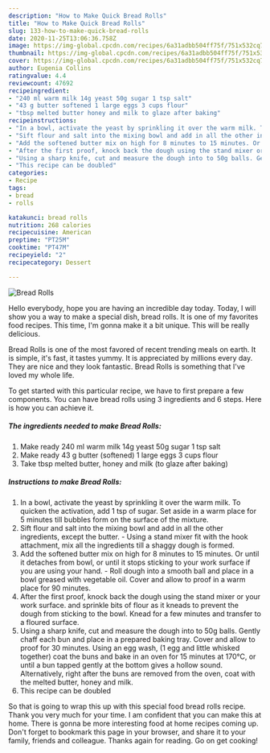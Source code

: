```yaml
---
description: "How to Make Quick Bread Rolls"
title: "How to Make Quick Bread Rolls"
slug: 133-how-to-make-quick-bread-rolls
date: 2020-11-25T13:06:36.758Z
image: https://img-global.cpcdn.com/recipes/6a31adbb504ff75f/751x532cq70/bread-rolls-recipe-main-photo.jpg
thumbnail: https://img-global.cpcdn.com/recipes/6a31adbb504ff75f/751x532cq70/bread-rolls-recipe-main-photo.jpg
cover: https://img-global.cpcdn.com/recipes/6a31adbb504ff75f/751x532cq70/bread-rolls-recipe-main-photo.jpg
author: Eugenia Collins
ratingvalue: 4.4
reviewcount: 47692
recipeingredient:
- "240 ml warm milk 14g yeast 50g sugar 1 tsp salt"
- "43 g butter softened 1 large eggs 3 cups flour"
- "tbsp melted butter honey and milk to glaze after baking"
recipeinstructions:
- "In a bowl, activate the yeast by sprinkling it over the warm milk. To quicken the activation, add 1 tsp of sugar. Set aside in a warm place for 5 minutes till bubbles form on the surface of the mixture."
- "Sift flour and salt into the mixing bowl and add in all the other ingredients, except the butter. Using a stand mixer fit with the hook attachment, mix all the ingredients till a shaggy dough is formed."
- "Add the softened butter mix on high for 8 minutes to 15 minutes. Or until it detaches from bowl, or until it stops sticking to your work surface if you are using your hand. Roll dough into a smooth ball and place in a bowl greased with vegetable oil. Cover and allow to proof in a warm place for 90 minutes."
- "After the first proof, knock back the dough using the stand mixer or your work surface. and sprinkle bits of flour as it kneads to prevent the dough from sticking to the bowl. Knead for a few minutes and transfer to a floured surface."
- "Using a sharp knife, cut and measure the dough into to 50g balls. Gently chaff each bun and place in a prepared baking tray. Cover and allow to proof for 30 minutes. Using an egg wash, (1 egg and little whisked together) coat the buns and bake in an oven for 15 minutes at 170°C, or until a bun tapped gently at the bottom gives a hollow sound. Alternatively, right after the buns are removed from the oven, coat with the melted butter, honey and milk."
- "This recipe can be doubled"
categories:
- Recipe
tags:
- bread
- rolls

katakunci: bread rolls 
nutrition: 268 calories
recipecuisine: American
preptime: "PT25M"
cooktime: "PT47M"
recipeyield: "2"
recipecategory: Dessert

---
```



![Bread Rolls](https://img-global.cpcdn.com/recipes/6a31adbb504ff75f/751x532cq70/bread-rolls-recipe-main-photo.jpg)

Hello everybody, hope you are having an incredible day today. Today, I will show you a way to make a special dish, bread rolls. It is one of my favorites food recipes. This time, I'm gonna make it a bit unique. This will be really delicious.



Bread Rolls is one of the most favored of recent trending meals on earth. It is simple, it's fast, it tastes yummy. It is appreciated by millions every day. They are nice and they look fantastic. Bread Rolls is something that I've loved my whole life.


To get started with this particular recipe, we have to first prepare a few components. You can have bread rolls using 3 ingredients and 6 steps. Here is how you can achieve it.

<!--inarticleads1-->

##### The ingredients needed to make Bread Rolls:

1. Make ready 240 ml warm milk 14g yeast 50g sugar 1 tsp salt
1. Make ready 43 g butter (softened) 1 large eggs 3 cups flour
1. Take tbsp melted butter, honey and milk (to glaze after baking)




<!--inarticleads2-->

##### Instructions to make Bread Rolls:

1. In a bowl, activate the yeast by sprinkling it over the warm milk. To quicken the activation, add 1 tsp of sugar. Set aside in a warm place for 5 minutes till bubbles form on the surface of the mixture.
1. Sift flour and salt into the mixing bowl and add in all the other ingredients, except the butter. - Using a stand mixer fit with the hook attachment, mix all the ingredients till a shaggy dough is formed.
1. Add the softened butter mix on high for 8 minutes to 15 minutes. Or until it detaches from bowl, or until it stops sticking to your work surface if you are using your hand. - Roll dough into a smooth ball and place in a bowl greased with vegetable oil. Cover and allow to proof in a warm place for 90 minutes.
1. After the first proof, knock back the dough using the stand mixer or your work surface. and sprinkle bits of flour as it kneads to prevent the dough from sticking to the bowl. Knead for a few minutes and transfer to a floured surface.
1. Using a sharp knife, cut and measure the dough into to 50g balls. Gently chaff each bun and place in a prepared baking tray. Cover and allow to proof for 30 minutes. Using an egg wash, (1 egg and little whisked together) coat the buns and bake in an oven for 15 minutes at 170°C, or until a bun tapped gently at the bottom gives a hollow sound. Alternatively, right after the buns are removed from the oven, coat with the melted butter, honey and milk.
1. This recipe can be doubled




So that is going to wrap this up with this special food bread rolls recipe. Thank you very much for your time. I am confident that you can make this at home. There is gonna be more interesting food at home recipes coming up. Don't forget to bookmark this page in your browser, and share it to your family, friends and colleague. Thanks again for reading. Go on get cooking!
